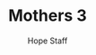 ---
image: /assets/img/kl/kl_mothers_3.png
title: Mothers 3
number: 3
categories:
  - Meditations
  - Moments
  - Mothers
author: Hope Staff
notes: Mothers 3
embed: >-
  <iframe style="border-radius:12px" src="https://open.spotify.com/embed/episode/6o2kBYx8DJnT9YpmOxJqrO?utm_source=generator" width="100%" height="352" frameBorder="0" allowfullscreen="" allow="autoplay; clipboard-write; encrypted-media; fullscreen; picture-in-picture" loading="lazy"></iframe>
transcript: >-
  SOME LINES OF TEXT START HERE
---